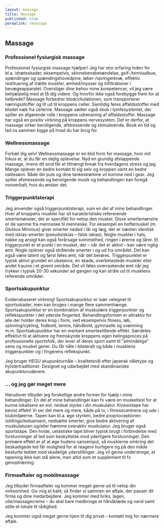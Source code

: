 ```yaml
---
layout: massage
title: Massage
published: true
permalink: /massage
---
```


## Massage

### Professionel fysiurgisk massage

Professionel fysiurgisk massage hjælper!
Jeg har stor erfaring inden for bl.a. idrætsskader, eksempelvis, skinnebensbetændelse, golf-/tennisalbue, spændinger og spændingshovedpine, løber-/springerknæ, effektiv restituering af trætte muskler, ømhed/myoser og infiltrationer i bevægeapparatet. Overstiger dine behov mine kompetencer, vil jeg være behjælpelig med at få dig videre. Og hvorfor ikke også forebygge frem for at helbrede?
Massage forbedrer blodcirkulationen, som transporterer næringsstoffer og ilt ud til kroppens celler. Samtidig føres affaldsstoffer med blodet væk fra cellerne. Massage sætter også skub i lymfesystemet, der spiller en afgørende rolle i kroppens udrensning af affaldsstoffer. Massage har også en positiv virkning på kroppens nervesystem. Det er derfor, at massage virker beroligende, afstressende og stimulerende. Book en tid og lad os sammen kigge på hvad du har brug for.

### Wellnessmassage

Forkæl dig selv! Wellnessmassage er en blid form for massage, hvor mit fokus er, at du får en dejlig oplevelse. Nyd en grundig afslappende massage, imens dit sind får et tiltrængt break fra hverdagens stress og jag. Mange oplever en bedre kontakt til sig selv og kroppen samt en bedre nattesøvn. Både din puls og dine tankestrømme vil komme ned i gear. Jeg spiller afstressende og beroligende musik og behandlingen kan foregå nonverbalt, hvis du ønsker det.

### Triggerpunktsterapi

Jeg anvender også triggerpunktsterapi, som en del af mine behandlinger. Hver af kroppens muskler har sit karakteristiske refererende smertemønster, der er specifikt for netop den muskel. Disse smertemønstre er de samme fra menneske til menneske. For eksempel en hoftemuskel (m. Gluteus Minimus) giver smerter nedad i lår og læg, der er næsten identisk med iskias-smerter (pseudoiskias – falsk iskias). Nogle muskler i hals, nakke og ansigt kan også forårsage svimmelhed, ringen i ørerne og tårer.
Et triggerpunkt er et punkt i en muskel, der – når det er aktivt – kan være rigtig ømt. Nogle oplever også strålende smerter i og ud fra området. Det kan også være latent og først føles ømt, når det berøres. Triggerpunktet er typisk aktivt grundet en ubalance, en skade, overbelastede muskler eller andet traume i et givent område. Det vil føles overraskende ømt når jeg trykker i typisk 20-30 sekunder ad gangen og kan stråle ud til musklens referende områder.

### Sportsakupunktur

Evidensbaseret virkning! Sportsakupunktur er især velegnet til sportsskader, men kan bruges i mange flere sammenhænge. Sportsakupunktur er en kombination af muskulære triggerpunkter og reflekspunkter i det yderste fingerled. Behandlingsformen er attraktiv for alle der holder deres krop i form, ved eksempelvis fitness, løb, spinning/cykling, fodbold, tennis, håndbold, gymnastik og svømning m.m. Sportsakupunktur har en markant smertestillende effekt. Særdeles effektivt til at aktivere og fremskynde kroppens egen helingsproces på professionelle sportsfolk, der lever af deres sport samt til "almindelige" sene og muskel gener. Du får nåle i bilateralt og både i musklens triggerpunkter og i fingerens reflekspunkt.

Jeg bruger HEGU akupunkturnåle – kvalitetsnål efter japansk nåletype og hylstertraditioner. Designet og udarbejdet med skandinaviske akupunkturudøvere.

### ... og jeg gør meget mere

Herudover tilbyder jeg forskellige andre former for hjælp i mine behandlinger. En del af mine behandlinger kan fx være en muskeltest for at kunne lokalisere en evt. nedsat styrke i din muskulatur. Kinesiotape har bevist effekt! Vi ser det mere og mere, både på tv, i fitnesscentrene og ude i klubmiljøerne. Tapen kan bl.a. øge styrken, bedre proprioceptionen (stillings/ledsansen), nedsætte smerter, give bedre aktivering af muskulaturen og/eller hæmme overaktiv muskulatur. Jeg bruger også sportstape. Den hvide, uelastiske tape bliver typisk brugt i forbindelse med forstuvninger af led som beskyttelse mod yderligere forstuvninger. Den primære effekt er af at øge hudens sanseinput, så musklerne omkring det beskadigede led får mulighed for at reagere hurtigere og på den måde beskytte leddet mod skadelige yderstillinger.
Jeg vil gerne understrege, at tapening ikke kan stå alene, men altid som et supplement til fx genoptræning.

### Firmaaftaler og mobilmassage

Jeg tilbyder firmaaftaler og kommer meget gerne ud til netop din virksomhed. Giv mig et kald, så finder vi sammen en aftale, der passer dit firma og dine medarbejdere. Jeg kommer med briks, lagen, olie/massagecreme – du skal bare medbringe et håndklæde og vand samt stille et lokale til rådighed.

Jeg kommer også meget gerne hjem til dig privat – kontakt mig for nærmere aftale.
